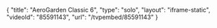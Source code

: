 {
    "title": "AeroGarden Classic 6",
    "type": "solo",
    "layout": "iframe-static",
    "videoId": "85591143",
    "url": "\/tvpembed\/85591143"
}
